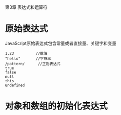 第3章 表达式和运算符

# 原始表达式
JavaScript原始表达式包含常量或者直接量、关键字和变量

```
1.23          //数值
"hello"       //字符串
/pattern/      //正则表达式
true
false
null
this 
undefined
```
# 对象和数组的初始化表达式
